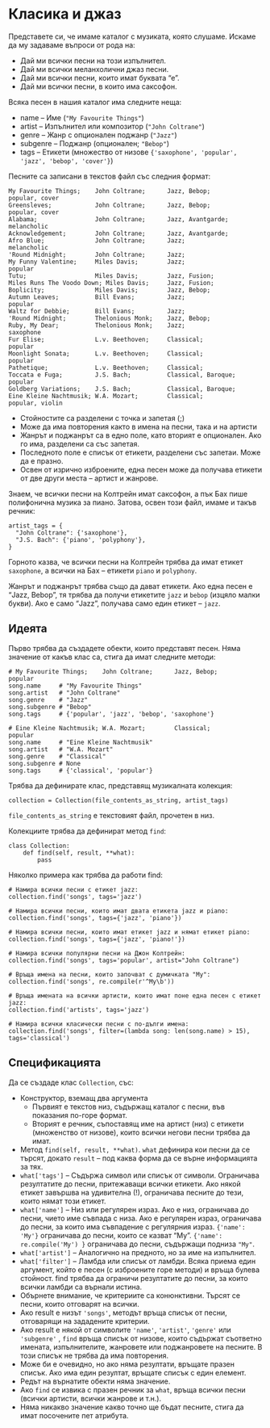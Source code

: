 # Класика и джаз

Представете си, че имаме каталог с музиката, която слушаме. Искаме да му задаваме въпроси от рода на:

* Дай ми всички песни на този изпълнител.
* Дай ми всички меланхолични джаз песни.
* Дай ми всички песни, които имат буквата “е”.
* Дай ми всички песни, в които има саксофон.

Всяка песен в нашия каталог има следните неща:

* name – Име (`"My Favourite Things"`)
* artist – Изпълнител или композитор (`"John Coltrane"`)
* genre – Жанр с опционален поджанр (`"Jazz"`)
* subgenre – Поджанр (опционален; `"Bebop"`)
* tags – Етикети (множество от низове `{'saxophone', 'popular', 'jazz', 'bebop', 'cover'}`)

Песните са записани в текстов файл със следния формат:

    My Favourite Things;    John Coltrane;      Jazz, Bebop;        popular, cover
    Greensleves;            John Coltrane;      Jazz, Bebop;        popular, cover
    Alabama;                John Coltrane;      Jazz, Avantgarde;   melancholic
    Acknowledgement;        John Coltrane;      Jazz, Avantgarde;
    Afro Blue;              John Coltrane;      Jazz;               melancholic
    'Round Midnight;        John Coltrane;      Jazz;
    My Funny Valentine;     Miles Davis;        Jazz;               popular
    Tutu;                   Miles Davis;        Jazz, Fusion;
    Miles Runs The Voodo Down; Miles Davis;     Jazz, Fusion;
    Boplicity;              Miles Davis;        Jazz, Bebop;
    Autumn Leaves;          Bill Evans;         Jazz;               popular
    Waltz for Debbie;       Bill Evans;         Jazz;
    'Round Midnight;        Thelonious Monk;    Jazz, Bebop;
    Ruby, My Dear;          Thelonious Monk;    Jazz;               saxophone
    Fur Elise;              L.v. Beethoven;     Classical;          popular
    Moonlight Sonata;       L.v. Beethoven;     Classical;          popular
    Pathetique;             L.v. Beethoven;     Classical;
    Toccata e Fuga;         J.S. Bach;          Classical, Baroque; popular
    Goldberg Variations;    J.S. Bach;          Classical, Baroque;
    Eine Kleine Nachtmusik; W.A. Mozart;        Classical;          popular, violin

* Стойностите са разделени с точка и запетая (;)
* Може да има повторения както в имена на песни, така и на артисти
* Жанрът и поджанрът са в едно поле, като вторият е опционален. Ако го има, разделени са със запетая.
* Последното поле е списък от етикети, разделени със запетаи. Може да е празно.
* Освен от изрично изброените, една песен може да получава етикети от две други места – артист и жанрове.

Знаем, че всички песни на Колтрейн имат саксофон, а пък Бах пише полифонична музика за пиано. Затова, освен този файл, имаме и такъв речник:

    artist_tags = {
      "John Coltrane": {'saxophone'},
      "J.S. Bach": {'piano', 'polyphony'},
    }

Горното казва, че всички песни на Колтрейн трябва да имат етикет `saxophone`, а всички на Бах – етикети `piano` и `polyphony`.

Жанрът и поджанрът трябва също да дават етикети. Ако една песен е “Jazz, Bebop”, тя трябва да получи етикетите `jazz` и `bebop` (изцяло малки букви). Ако е само “Jazz”, получава само един етикет – `jazz`.

## Идеята

Първо трябва да създадете обекти, които представят песен. Няма значение от какъв клас са, стига да имат следните методи:

    # My Favourite Things;    John Coltrane;      Jazz, Bebop;        popular
    song.name     # "My Favourite Things"
    song.artist   # "John Coltrane"
    song.genre    # "Jazz"
    song.subgenre # "Bebop"
    song.tags     # {'popular', 'jazz', 'bebop', 'saxophone'}
    
    # Eine Kleine Nachtmusik; W.A. Mozart;        Classical;          popular
    song.name     # "Eine Kleine Nachtmusik"
    song.artist   # "W.A. Mozart"
    song.genre    # "Classical"
    song.subgenre # None
    song.tags     # {'classical', 'popular'}

Трябва да дефинирате клас, представящ музикалната колекция:

    collection = Collection(file_contents_as_string, artist_tags)

`file_contents_as_string` е текстовият файл, прочетен в низ.

Колекциите трябва да дефинират метод `find`:

    class Collection:
        def find(self, result, **what):
            pass
        
Няколко примера как трябва да работи find:

    # Намира всички песни с етикет jazz:
    collection.find('songs', tags='jazz')
    
    # Намира всички песни, които имат двата етикета jazz и piano:
    collection.find('songs', tags={'jazz', 'piano'})
    
    # Намира всички песни, които имат етикет jazz и нямат етикет piano:
    collection.find('songs', tags={'jazz', 'piano!'})
    
    # Намира всички популярни песни на Джон Колтрейн:
    collection.find('songs', tags='popular', artist="John Coltrane")
    
    # Връща имена на песни, които започват с думичката "My":
    collection.find('songs', re.compile(r'^My\b'))
    
    # Връща имената на всички артисти, които имат поне една песен с етикет jazz:
    collection.find('artists', tags='jazz')
    
    # Намира всички класически песни с по-дълги имена:
    collection.find('songs', filter=(lambda song: len(song.name) > 15), tags='classical')
    
## Спецификацията
Да се създаде клас `Collection`, със:

* Конструктор, вземащ два аргумента
  * Първият е текстов низ, съдържащ каталог с песни, във показания по-горе формат.
  * Вторият е речник, съпоставящ име на артист (низ) с етикети (множенство от низове), които всички негови песни трябва да имат.
* Метод `find(self, result, **what)`. `what` дефинира кои песни да се търсят, докато `result` – под каква форма да се върне информацията за тях.
* `what['tags']` – Съдържа символ или списък от символи. Ограничава резултатите до песни, притежаващи всички етикети. Ако някой етикет завършва на удивителна (!), ограничава песните до тези, които нямат този етикет.
* `what['name']` – Низ или регулярен израз. Ако е низ, ограничава до песни, чието име съвпада с низа. Ако е регулярен израз, ограничава до песни, за които има съвпадение с регулярния израз. `{'name': 'My'}` ограничава до песни, които се казват “My”. `{'name': re.compile('My') }` ограничава до песни, съдържащи подниза `"My"`.
* `what['artist']` – Аналогично на предното, но за име на изпълнител.
* `what['filter']` – Ламбда или списък от ламбди. Всяка приема един аргумент, който е песен (с изброените горе методи) и връща булева стойност. find трябва да ограничи резултатите до песни, за които всички ламбди са върнали истина.
* Обърнете внимание, че критериите са конюнктивни. Търсят се песни, които отговарят на всички.
* Ако result е низът `'songs'`, методът връща списък от песни, отговарящи на зададените критерии.
* Ако result е някой от символите `'name'`, `'artist'`, `'genre'` или `'subgenre'` , `find` връща списък от низове, които съдържат съответно имената, изпълнителите, жанровете или поджанровете на песните. В този списък не трябва да има повторения.
* Може би е очевидно, но ако няма резултати, връщате празен списък. Ако има един резултат, връщате списък с един елемент.
* Редът на върнатите обекти няма значение.
* Ако `find` се извика с празен речник за `what`, връща всички песни (всички артисти, всички жанрове и т.н.).
* Няма никакво значение какво точно ще бъдат песните, стига да имат посочените пет атрибута.